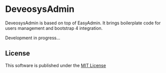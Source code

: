 DeveosysAdmin
=========

DeveosysAdmin is based on top of EasyAdmin. It brings boilerplate code for users management and bootstrap 4 integration.

Development in progress...
<!-- * [Installation][1] -->
<!-- * [Creating Your First Backend][2] -->
<!-- * [Documentation][3] -->


License
-------

This software is published under the [MIT License](LICENSE.md)

<!-- [1]: https://symfony.com/doc/current/bundles/EasyAdminBundle/book/installation.html
[2]: https://symfony.com/doc/current/bundles/EasyAdminBundle/book/your-first-backend.html
[3]: https://symfony.com/doc/current/bundles/EasyAdminBundle
 -->